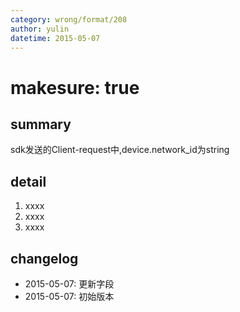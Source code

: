 ```yaml
---
category: wrong/format/208
author: yulin
datetime: 2015-05-07
---
```


# makesure: true

## summary

sdk发送的Client-request中,device.network_id为string

## detail

1. xxxx
1. xxxx
1. xxxx

## changelog

- 2015-05-07: 更新字段
- 2015-05-07: 初始版本
